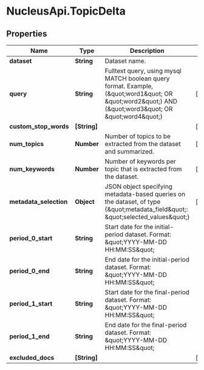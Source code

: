 # NucleusApi.TopicDelta

## Properties
Name | Type | Description | Notes
------------ | ------------- | ------------- | -------------
**dataset** | **String** | Dataset name. | 
**query** | **String** | Fulltext query, using mysql MATCH boolean query format. Example, (\&quot;word1\&quot; OR \&quot;word2\&quot;) AND (\&quot;word3\&quot; OR \&quot;word4\&quot;) | [optional] 
**custom_stop_words** | **[String]** |  | [optional] 
**num_topics** | **Number** | Number of topics to be extracted from the dataset and summarized. | [optional] 
**num_keywords** | **Number** | Number of keywords per topic that is extracted from the dataset. | [optional] 
**metadata_selection** | **Object** | JSON object specifying metadata-based queries on the dataset, of type {\&quot;metadata_field\&quot;: \&quot;selected_values\&quot;} | [optional] 
**period_0_start** | **String** | Start date for the initial-period dataset. Format: \&quot;YYYY-MM-DD HH:MM:SS\&quot;  | 
**period_0_end** | **String** | End date for the initial-period dataset. Format: \&quot;YYYY-MM-DD HH:MM:SS\&quot;  | 
**period_1_start** | **String** | Start date for the final-period dataset. Format: \&quot;YYYY-MM-DD HH:MM:SS\&quot;  | 
**period_1_end** | **String** | End date for the final-period dataset. Format: \&quot;YYYY-MM-DD HH:MM:SS\&quot;  | 
**excluded_docs** | **[String]** |  | [optional] 


